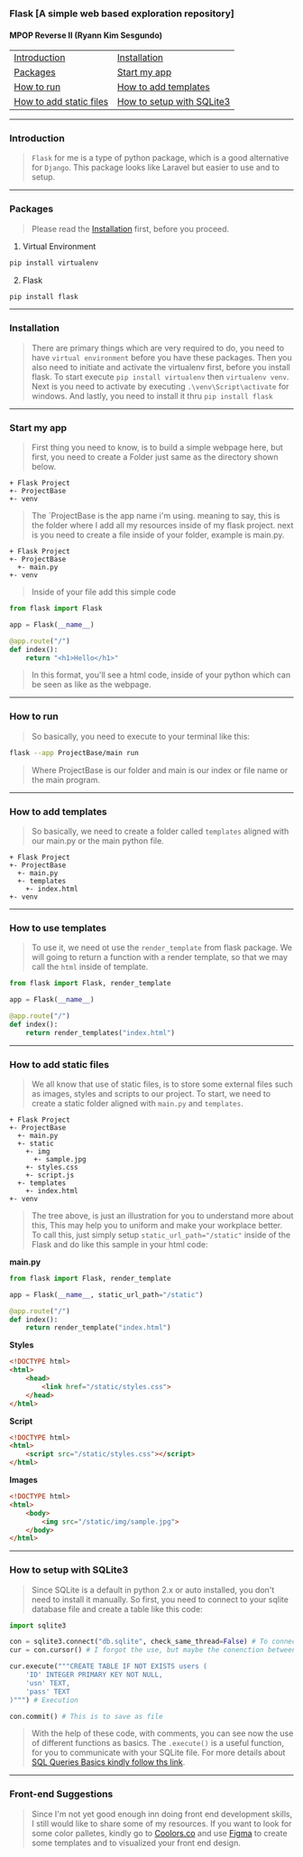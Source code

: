 ### Flask [A simple web based exploration repository]
#### MPOP Reverse II (Ryann Kim Sesgundo)

| | |
|---|---|
| [Introduction](#introduction) | [Installation](#installation) |
| [Packages](#packages) | [Start my app](#start-my-app) |
| [How to run](#how-to-run) | [How to add templates](#how-to-add-templates) |
| [How to add static files](#how-to-add-static-files) | [How to setup with SQLite3](#how-to-setup-with-sqlite3) |

---
### Introduction
> `Flask` for me is a type of python package, which is a good alternative for `Django`. This package looks like Laravel but easier to use and to setup.

---
### Packages
> Please read the [Installation](#installation) first, before you proceed.

1. Virtual Environment
```Bash
pip install virtualenv
```

2. Flask
``` Bash
pip install flask
```

---
### Installation
> There are primary things which are very required to do, you need to have `virtual environment` before you have these packages. Then you also need to initiate and activate the virtualenv first, before you install flask. To start execute `pip install virtualenv` then `virtualenv venv`.  Next is you need to activate by executing `.\venv\Script\activate` for windows. And lastly, you need to install it thru `pip install flask`

---
### Start my app
> First thing you need to know, is to build a simple webpage here, but first, you need to create a Folder just same as the directory shown below.
```
+ Flask Project
+- ProjectBase
+- venv
```
> The `ProjectBase is the app name i'm using. meaning to say, this is the folder where I add all my resources inside of my flask project. next is you need to create a file inside of your folder, example is main.py.
```
+ Flask Project
+- ProjectBase
  +- main.py
+- venv
```

> Inside of your file add this simple code
``` Python
from flask import Flask

app = Flask(__name__)

@app.route("/")
def index():
	return "<h1>Hello</h1>"
```
> In this format, you'll see a html code, inside of your python which can be seen as like as the webpage.

---
### How to run
> So basically, you need to execute to your terminal like this:
``` Bash
flask --app ProjectBase/main run
```
> Where ProjectBase is our folder and main is our index or file name or the main program.

---
### How to add templates
> So basically, we need to create a folder called `templates` aligned with our main.py or the main python file.
```
+ Flask Project
+- ProjectBase
  +- main.py
  +- templates
    +- index.html
+- venv
```
---
### How to use templates
> To use it, we need ot use the `render_template` from flask package. We will going to return a function with a render template, so that we may call the `html` inside of template.
``` Python
from flask import Flask, render_template

app = Flask(__name__)

@app.route("/")
def index():
	return render_templates("index.html")
```
---
### How to add static files
> We all know that use of static files, is to store some external files such as images, styles and scripts to our project. To start, we need to create a static folder aligned with `main.py` and `templates`.

```
+ Flask Project
+- ProjectBase
  +- main.py
  +- static
    +- img
      +- sample.jpg
    +- styles.css
    +- script.js
  +- templates
    +- index.html
+- venv
```

> The tree above, is just an illustration for you to understand more about this, This may help you to uniform and make your workplace better. To call this, just simply setup `static_url_path="/static"` inside of the Flask and do like this sample in your html code:

**main.py**
``` Python
from flask import Flask, render_template

app = Flask(__name__, static_url_path="/static")	

@app.route("/")
def index():
	return render_template("index.html")
```

**Styles**
``` HTML
<!DOCTYPE html>
<html>
	<head>
		<link href="/static/styles.css">
	</head>
</html>
```
**Script**
``` HTML
<!DOCTYPE html>
<html>
	<script src="/static/styles.css"></script>
</html>
```
**Images**
``` HTML
<!DOCTYPE html>
<html>
	<body>
		<img src="/static/img/sample.jpg">
	</body>
</html>
```

---
### How to setup with SQLite3
> Since SQLite is a default in python 2.x or auto installed, you don't need to install it manually. So first, you need to connect to your sqlite database file and create a table like this code:
``` Python
import sqlite3

con = sqlite3.connect("db.sqlite", check_same_thread=False) # To connect, check same thread is used for you to delete some files
cur = con.cursor() # I forgot the use, but maybe the conenction between sqlite connection and your query

cur.execute("""CREATE TABLE IF NOT EXISTS users (
	'ID' INTEGER PRIMARY KEY NOT NULL, 
	'usn' TEXT, 
	'pass' TEXT
)""") # Execution

con.commit() # This is to save as file
```

> With the help of these code, with comments, you can see now the use of different functions as basics. The `.execute()` is a useful function, for you to communicate with your SQLite file. For more details about [SQL Queries Basics kindly follow ths link](https://github.com/RyannKim327/SQL-Samples).

---
### Front-end Suggestions
> Since I'm not yet good enough inn doing front end development skills, I still would like to share some of my resources. If you want to look for some color palletes, kindly go to [Coolors.co](https://coolors.co) and use [Figma](https://figma.com) to create some templates and to visualized your front end design.